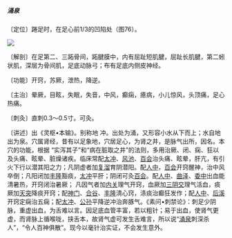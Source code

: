 ##### 涌泉

〔定位〕踡足时，在足心前1/3的凹陷处（图76）。

![](img/图76.jpg)

〔解剖〕在足第二、三跖骨间，跖腱膜中，内有屈趾短肌腱，屈趾长肌腱，第二蚓状肌，深层为骨间肌，足底动脉弓；布有足底内侧皮神经。

〔功能〕开窍，苏厥，泄热，降逆。

〔主治〕晕厥，目眩，失眠，失音，中风，癫痫，癔病，小儿惊风，头顶痛，足心热痛。   

〔刺灸〕直刺0.3〜0.5寸。可灸。

〔讲述〕出《灵枢•本输》。别称地 冲。出处为涌，又形容小水从下而上；水自地出为泉。穴属肾经，昔有以足象地，穴居足心，为肾之井，是脉气出所，因名。本穴的功能，根据 “实泻其子”和“病在脏取之井”的法则，多用治厥、闭、痫、狂以及头痛、眩晕、脏燥诸疾。临床常配[太冲](https://www.gmzyjc.com/read/zjs/zjs3.1.9-12-0.0.4.3.3.md)、[风池](https://www.gmzyjc.com/read/zjs/zjs3.1.9-12-0.0.3.3.20.md)、[百会](https://www.gmzyjc.com/read/zjs/zjs3.2.2-0.0.1.3.20.md)治头痛、眩晕，肝亢，有引火下行以潜其阳之力；凡阴虚者加[复溜](https://www.gmzyjc.com/read/zjs/zjs3.1.7-8-0.0.2.3.7.md)育阴潜阳。配[人中](https://www.gmzyjc.com/read/zjs/zjs3.2.2-0.0.1.3.26.md)，[百会](https://www.gmzyjc.com/read/zjs/zjs3.2.2-0.0.1.3.20.md)开窍醒神，治中风卒倒；凡阳闭加[丰隆](https://www.gmzyjc.com/read/zjs/zjs3.1.1-3-0.1.3.3.40.md)豁痰，[太冲](https://www.gmzyjc.com/read/zjs/zjs3.1.9-12-0.0.4.3.3.md)平肝；阴闭可灸[百会](https://www.gmzyjc.com/read/zjs/zjs3.2.2-0.0.1.3.20.md)。配[人中](https://www.gmzyjc.com/read/zjs/zjs3.2.2-0.0.1.3.26.md)、[曲泽](https://www.gmzyjc.com/read/zjs/zjs3.1.9-12-0.0.1.3.3.md)、[委中](https://www.gmzyjc.com/read/zjs/zjs3.1.7-8-0.0.1.3.40.md)出血能清暑热，开窍闭治暑厥； 凡因气者加[内关](https://www.gmzyjc.com/read/zjs/zjs3.1.9-12-0.0.1.3.6.md)理气开窍，血厥加[三阴交](https://www.gmzyjc.com/read/zjs/zjs3.1.4-6-0.0.1.3.6.md)理气活血，痰厥加[天突](https://www.gmzyjc.com/read/zjs/zjs3.2.1-0.1.1.3.20.1.md)降痰开窍；配[神门](https://www.gmzyjc.com/read/zjs/zjs3.1.4-6-0.0.2.3.7.md)、[合谷](https://www.gmzyjc.com/read/zjs/zjs3.1.1-3-0.1.2.3.4.md)、[丰隆](https://www.gmzyjc.com/read/zjs/zjs3.1.1-3-0.1.3.3.40.md)清心窍，涤痰治癫狂发作；配[人中](https://www.gmzyjc.com/read/zjs/zjs3.2.2-0.0.1.3.26.md)、[后溪](https://www.gmzyjc.com/read/zjs/zjs3.1.4-6-0.0.3.3.3.md)开窍定痫治五痫；配[太冲](https://www.gmzyjc.com/read/zjs/zjs3.1.9-12-0.0.4.3.3.md)、[公孙](https://www.gmzyjc.com/read/zjs/zjs3.1.4-6-0.0.1.3.4.md)平降逆冲治奔豚气。《素问•刺禁论》：刺足少阴脉，重虚出血，为舌难以言。因足底血管丰富，若以粗针；易于出血，使肾气更虚，而肾脉上循喉咙，挟舌本，故肾气虚可发生舌难言，所以说“[涌泉](https://www.gmzyjc.com/read/zjs/zjs3.1.7-8-0.0.2.3.1.md)刺深杀人”，“令人百神俱散”。现今以毫针治实证，不会发生意外。
